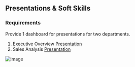 ## Presentations & Soft Skills

### Requirements
Provide 1 dashboard for presentations for two departments.

1. Executive Overview [Presentation](https://my.visme.co/view/90deyd48-executive-summary#s1)
2. Sales Analysis [Presentation](https://my.visme.co/view/1jzgn6pp-sales-analysis#s1)

![image](https://github.com/user-attachments/assets/5d685f4a-6279-4445-834a-07b5415626d0)

